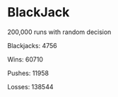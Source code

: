 # BlackJack

200,000 runs with random decision

Blackjacks: 4756

Wins: 60710

Pushes: 11958

Losses: 138544
